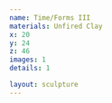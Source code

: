 ```yaml
---
name: Time/Forms III
materials: Unfired Clay
x: 20
y: 24
z: 46
images: 1
details: 1

layout: sculpture
---
```

